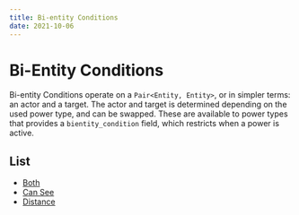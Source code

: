 ```yaml
---
title: Bi-entity Conditions
date: 2021-10-06
---
```

# Bi-Entity Conditions

Bi-entity Conditions operate on a `Pair<Entity, Entity>`, or in simpler terms: an actor and a target. The actor and target is determined depending on the used power type, and can be swapped. These are available to power types that provides a `bientity_condition` field, which restricts when a power is active.

## List

* [Both](bientity_conditions/both.md)
* [Can See](bientity_conditions/can_see.md)
* [Distance](bientity_conditions/distance.md)
